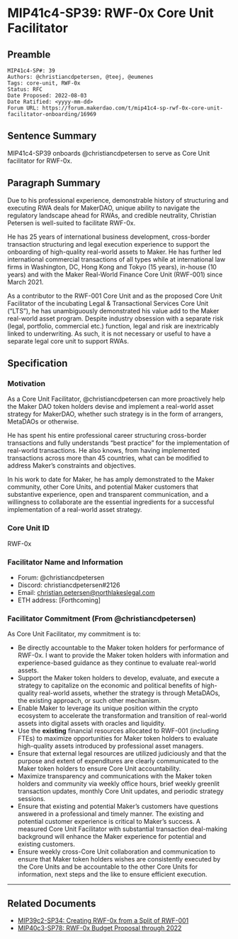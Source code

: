 # MIP41c4-SP39: RWF-0x Core Unit Facilitator

## Preamble

```
MIP41c4-SP#: 39
Authors: @christiancdpetersen, @teej, @eumenes
Tags: core-unit, RWF-0x
Status: RFC
Date Proposed: 2022-08-03
Date Ratified: <yyyy-mm-dd>
Forum URL: https://forum.makerdao.com/t/mip41c4-sp-rwf-0x-core-unit-facilitator-onboarding/16969
```

## Sentence Summary

MIP41c4-SP39 onboards @christiancdpetersen to serve as Core Unit facilitator for RWF-0x.

## Paragraph Summary

Due to his professional experience, demonstrable history of structuring and executing RWA deals for MakerDAO, unique ability to navigate the regulatory landscape ahead for RWAs, and credible neutrality, Christian Petersen is well-suited to facilitate RWF-0x.

He has 25 years of international business development, cross-border transaction structuring and legal execution experience to support the onboarding of high-quality real-world assets to Maker. He has further led international commercial transactions of all types while at international law firms in Washington, DC, Hong Kong and Tokyo (15 years), in-house (10 years) and with the Maker Real-World Finance Core Unit (RWF-001) since March 2021.

As a contributor to the RWF-001 Core Unit and as the proposed Core Unit Facilitator of the incubating Legal & Transactional Services Core Unit (“LTS”), he has unambiguously demonstrated his value add to the Maker real-world asset program. Despite industry obsession with a separate risk (legal, portfolio, commercial etc.) function, legal and risk are inextricably linked to underwriting. As such, it is not necessary or useful to have a separate legal core unit to support RWAs.

## Specification

### Motivation

As a Core Unit Facilitator, @christiancdpetersen can more proactively help the Maker DAO token holders devise and implement a real-world asset strategy for MakerDAO, whether such strategy is in the form of arrangers, MetaDAOs or otherwise.

He has spent his entire professional career structuring cross-border transactions and fully understands “best practice” for the implementation of real-world transactions. He also knows, from having implemented transactions across more than 45 countries, what can be modified to address Maker’s constraints and objectives.

In his work to date for Maker, he has amply demonstrated to the Maker community, other Core Units, and potential Maker customers that substantive experience, open and transparent communication, and a willingness to collaborate are the essential ingredients for a successful implementation of a real-world asset strategy.

### Core Unit ID

RWF-0x

### Facilitator Name and Information

- Forum: @christiancdpetersen
- Discord: christiancdpetersen#2126
- Email: christian.petersen@northlakeslegal.com
- ETH address: [Forthcoming]

### Facilitator Commitment (From @christiancdpetersen)

As Core Unit Facilitator, my commitment is to:

- Be directly accountable to the Maker token holders for performance of RWF-0x. I want to provide the Maker token holders with information and experience-based guidance as they continue to evaluate real-world assets.
- Support the Maker token holders to develop, evaluate, and execute a strategy to capitalize on the economic and political benefits of high-quality real-world assets, whether the strategy is through MetaDAOs, the existing approach, or such other mechanism.
- Enable Maker to leverage its unique position within the crypto ecosystem to accelerate the transformation and transition of real-world assets into digital assets with oracles and liquidity.
- Use the **existing** financial resources allocated to RWF-001 (including FTEs) to maximize opportunities for Maker token holders to evaluate high-quality assets introduced by professional asset managers.
- Ensure that external legal resources are utilized judiciously and that the purpose and extent of expenditures are clearly communicated to the Maker token holders to ensure Core Unit accountability.
- Maximize transparency and communications with the Maker token holders and community via weekly office hours, brief weekly greenlit transaction updates, monthly Core Unit updates, and periodic strategy sessions.
- Ensure that existing and potential Maker’s customers have questions answered in a professional and timely manner. The existing and potential customer experience is critical to Maker’s success. A measured Core Unit Facilitator with substantial transaction deal-making background will enhance the Maker experience for potential and existing customers.
- Ensure weekly cross-Core Unit collaboration and communication to ensure that Maker token holders wishes are consistently executed by the Core Units and be accountable to the other Core Units for information, next steps and the like to ensure efficient execution.

---

## Related Documents

- [MIP39c2-SP34: Creating RWF-0x from a Split of RWF-001](https://forum.makerdao.com/t/mip39c2-sp-creating-rwf0x-from-a-split-of-rwf-001/16967/1)
- [MIP40c3-SP78: RWF-0x Budget Proposal through 2022](https://forum.makerdao.com/t/mip40c3-sp-rwf-0x-budget-proposal-through-2022/16968)
